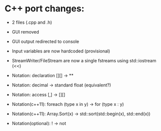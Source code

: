 # C++ port changes:
* 2 files (.cpp and .h)    
* GUI removed
* GUI output redirected to console
* Input variables are now hardcoded (provisional)
* StreamWriter/FileStream are now a single fstreams using std::iostream (<<)

* Notation: declaration [][] -> **
* Notation: decimal -> standard float (equivalent?)
* Notation: access [,] -> [][]
* Notation(c++11): foreach (type x in y) -> for (type x : y)
* Notation(c++11): Array.Sort(x) -> std::sort(std::begin(x), std::end(x))
* Notation(optional): ! -> not 
